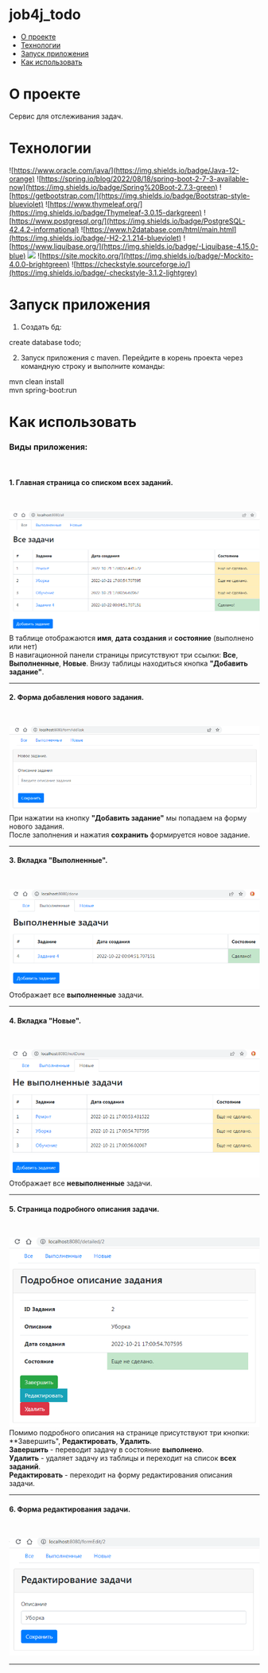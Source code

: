 # job4j_todo

 - [О проекте]()
 - [Технологии]() 
 - [Запуск приложения]() 
 - [Как использовать]()  

О проекте
=
Сервис для отслеживания задач.<br>

Технологии
=
![https://www.oracle.com/java/](https://img.shields.io/badge/Java-12-orange)
![https://spring.io/blog/2022/08/18/spring-boot-2-7-3-available-now](https://img.shields.io/badge/Spring%20Boot-2.7.3-green)
![https://getbootstrap.com/](https://img.shields.io/badge/Bootstrap-style-blueviolet)
![https://www.thymeleaf.org/](https://img.shields.io/badge/Thymeleaf-3.0.15-darkgreen)
![https://www.postgresql.org/](https://img.shields.io/badge/PostgreSQL-42.4.2-informational)
![https://www.h2database.com/html/main.html](https://img.shields.io/badge/-H2-2.1.214-blueviolet)
![https://www.liquibase.org/](https://img.shields.io/badge/-Liquibase-4.15.0-blue)
![](https://img.shields.io/badge/JUnit-4.13.2-yellowgreen)
![https://site.mockito.org/](https://img.shields.io/badge/-Mockito-4.0.0-brightgreen)
![https://checkstyle.sourceforge.io/](https://img.shields.io/badge/-checkstyle-3.1.2-lightgrey)

Запуск приложения
=
1. Создать бд:<br>

create database todo;<br>

2. Запуск приложения с maven. Перейдите в корень проекта через командную строку и выполните команды:<br>

mvn clean install<br>
mvn spring-boot:run<br>

Как использовать
=
<h3>Виды приложения:</h3><br>

<h4>1. Главная страница со списком всех заданий.</h4><br>

![Image of all](https://github.com/IvanPavlovets/job4j_todo/blob/master/images/all.png)<br>
 В таблице отображаются **имя**, **дата создания** и **состояние** (выполнено или нет)<br>
 В навигационной панели страницы присутствуют три ссылки: **Все**, **Выполненные**, **Новые**.
 Внизу таблицы находиться кнопка **"Добавить задание"**.<br> 
 ___

<h4>2. Форма добавления нового задания.</h4><br>

![Image of addTask](https://github.com/IvanPavlovets/job4j_todo/blob/master/images/addTask.png)<br>
 При нажатии на кнопку **"Добавить задание"** мы попадаем на форму нового задания.<br>
 После заполнения и нажатия **сохранить** формируется новое задание.<br>
 ___
 
<h4>3. Вкладка "Выполненные".</h4><br>

![Image of done](https://github.com/IvanPavlovets/job4j_todo/blob/master/images/done.png)<br>
 Отображает все **выполненные** задачи.
 ___
 
<h4>4. Вкладка "Новые".</h4><br>

![Image of notDone](https://github.com/IvanPavlovets/job4j_todo/blob/master/images/notDone.png)<br>
 Отображает все **невыполненные** задачи.
___

<h4>5. Страница подробного описания задачи.</h4><br>

![Image of detailed](https://github.com/IvanPavlovets/job4j_todo/blob/master/images/detailed.png)<br>
Помимо подробного описания на странице присутствуют три кнопки: **Завершить", **Редактировать**, **Удалить**.<br>
**Завершить** - переводит задачу в состояние **выполнено**.<br>
**Удалить** - удаляет задачу из таблицы и переходит на список **всех заданий**.<br>
**Редактировать** - переходит на форму редактирования описания задачи.<br>
___

<h4>6. Форма редактирования задачи.</h4><br>

![Image of edit](https://github.com/IvanPavlovets/job4j_todo/blob/master/images/edit.png)<br>
___


